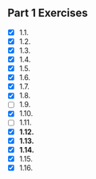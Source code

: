 ## Part 1 Exercises
- [x] 1.1.
- [x] 1.2.
- [x] 1.3.
- [x] 1.4.
- [x] 1.5.
- [x] 1.6.
- [x] 1.7.
- [x] 1.8.
- [ ] 1.9.
- [x] 1.10.
- [ ] 1.11.
- [x] **1.12.**
- [x] **1.13.**
- [x] **1.14.**
- [x] 1.15.
- [x] 1.16.

